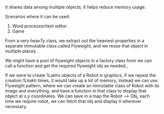 It shares data among multiple objects, it helps reduce memory usage.

Scenarios where it can be used:
1. Word processor/text editor
2. Game

From a very heav7y class, we extract out the heaviest properties in a separate immutable class called Flyweight, and we reuse that object in multiple places.

We might have a pool of flyweight objects in a factory class from we can call a function and get the required flyweight obj as needed., 

If we were to create 1Lakhs objects of a Robot in graphics, if we repeat the creation 1Lkakh times, it would take up a lot of memory, instead we can use Flyweight pattern, where we can create an immutable class of Robot with its image and everything, and have a function in that class to display that object at x,y coordinates.
We can save in a map the Robot --> Obj, each time we require robot, we can fetch that obj and display it wherever necessary.
